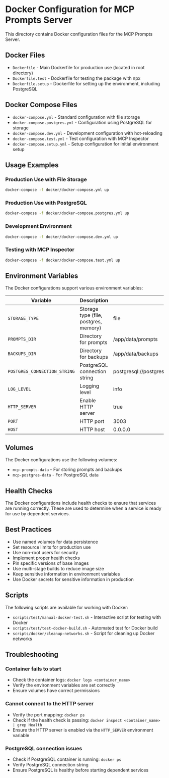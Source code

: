 # Docker Configuration for MCP Prompts Server

This directory contains Docker configuration files for the MCP Prompts Server.

## Docker Files

- `Dockerfile` - Main Dockerfile for production use (located in root directory)
- `Dockerfile.test` - Dockerfile for testing the package with npx
- `Dockerfile.setup` - Dockerfile for setting up the environment, including PostgreSQL

## Docker Compose Files

- `docker-compose.yml` - Standard configuration with file storage
- `docker-compose.postgres.yml` - Configuration using PostgreSQL for storage
- `docker-compose.dev.yml` - Development configuration with hot-reloading
- `docker-compose.test.yml` - Test configuration with MCP Inspector
- `docker-compose.setup.yml` - Setup configuration for initial environment setup

## Usage Examples

### Production Use with File Storage

```bash
docker-compose -f docker/docker-compose.yml up
```

### Production Use with PostgreSQL

```bash
docker-compose -f docker/docker-compose.postgres.yml up
```

### Development Environment

```bash
docker-compose -f docker/docker-compose.dev.yml up
```

### Testing with MCP Inspector

```bash
docker-compose -f docker/docker-compose.test.yml up
```

## Environment Variables

The Docker configurations support various environment variables:

| Variable | Description | Default |
|----------|-------------|---------|
| `STORAGE_TYPE` | Storage type (file, postgres, memory) | file |
| `PROMPTS_DIR` | Directory for prompts | /app/data/prompts |
| `BACKUPS_DIR` | Directory for backups | /app/data/backups |
| `POSTGRES_CONNECTION_STRING` | PostgreSQL connection string | postgresql://postgres:postgres@postgres:5432/mcp_prompts |
| `LOG_LEVEL` | Logging level | info |
| `HTTP_SERVER` | Enable HTTP server | true |
| `PORT` | HTTP port | 3003 |
| `HOST` | HTTP host | 0.0.0.0 |

## Volumes

The Docker configurations use the following volumes:

- `mcp-prompts-data` - For storing prompts and backups
- `mcp-postgres-data` - For PostgreSQL data

## Health Checks

The Docker configurations include health checks to ensure that services are running correctly. These are used to determine when a service is ready for use by dependent services.

## Best Practices

- Use named volumes for data persistence
- Set resource limits for production use
- Use non-root users for security
- Implement proper health checks
- Pin specific versions of base images
- Use multi-stage builds to reduce image size
- Keep sensitive information in environment variables
- Use Docker secrets for sensitive information in production

## Scripts

The following scripts are available for working with Docker:

- `scripts/test/manual-docker-test.sh` - Interactive script for testing with Docker
- `scripts/test/test-docker-build.sh` - Automated test for Docker build
- `scripts/docker/cleanup-networks.sh` - Script for cleaning up Docker networks

## Troubleshooting

### Container fails to start

- Check the container logs: `docker logs <container_name>`
- Verify the environment variables are set correctly
- Ensure volumes have correct permissions

### Cannot connect to the HTTP server

- Verify the port mapping: `docker ps`
- Check if the health check is passing: `docker inspect <container_name> | grep Health`
- Ensure the HTTP server is enabled via the `HTTP_SERVER` environment variable

### PostgreSQL connection issues

- Check if PostgreSQL container is running: `docker ps`
- Verify PostgreSQL connection string
- Ensure PostgreSQL is healthy before starting dependent services 